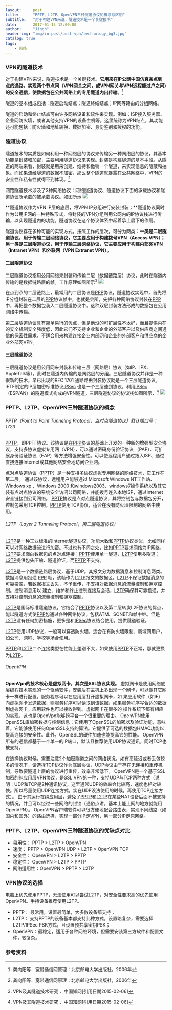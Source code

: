 ```yaml
---
layout:     post
title:      "PPTP、L2TP、OpenVPN三种隧道协议的概念与区别"
subtitle:   "对于构建VPN来说，隧道技术是一个关键技术"
date:       2017-01-15 12:00:00
author:     "Jingh"
header-img: "img/in-post/post-vpn/technology_bg3.jpg"
catalog: true
tags:
    - 网络
---
```


### VPN的隧道技术

对于构建VPN来说，隧道技术是一个关键技术。**它用来在IP公网中国仿真条点到点的通路，实现两个节点间（VPN网关之间，或VPN网关与VPN远程能过户之间）的安全通信，使数据包在公共网络上的专用隧道内出传输**。[^1]

隧道的基本组成包括：隧道启动结点；隧道终结结点；IP网等路由的分组网络。

隧道的启动和终止结点可由许多网络设备和软件来实现。例如：ISP接入服务器、企业网防火墙，或者其他支持VPN的设备主机等。这里统称为VPN结点，其功能还可能包括：防火墙和地址转换、数据加密、身份鉴别和授权的功能。


### 隧道协议

隧道技术的实质是如何利用一种网络层的协议来传输另一种网络层的协议，其基本功能是封装和加密，主要利用隧道协议来实现。封装是构建隧道的基本手段。从隧道的两端来看，封装就是用来创建、维持和撤销一个隧道，来实现信息的隐蔽和抽象。而如果流经隧道的数据不加密，那么整个隧道就暴露在公共网络中，VPN的安全性和私有性就得不到体现。[^1]

网路隧道技术涉及了3种网络协议：网络隧道协议、隧道协议下面的承载协议和隧道协议所承载的被承载协议。如图所示
![](/img/in-post/post-vpn/vpn-01.jpg)

**隧道协议作为VPN IP层的底层，将VPN IP分组进行安装封装；**隧道协议同时作为公用IP网的一种特殊形式，将封装的VPN分组利用公网内的IP协议栈进行传输，以实现隧道内的功能。隧道协议在这个协议体系中起着承上启下的作用。


隧道协议存在多种可能的实现方式，按照工作的层次，可分为两类：**一类是二层隧道协议，用于传输二层网络协议，它主要应用于构建拨号VPN（Access VPN）；另一类是三层隧道协议，用于传输三层网络协议，它主要应用于构建内部网VPN（Intranet VPN）和外联网（VPN Extranet VPN）。**


#### 二层隧道协议
二层隧道协议指用公用网络来封装和传输二层（数据链路层）协议，此时在隧道内传输的是数据链路层的帧。工作原理如图所示[^2]
![](/img/in-post/post-vpn/vpn-02.jpg)


在点到点的二层链路上，最常用的二层协议是[PPP][3]协议，隧道协议实现中，首先将IP分组封装在二层的[PPP][3]协议帧中，也就是会所，先把各种网络协议封装在[PPP][3]中，再把整个数据包装入二层隧道协议中。这种双层封装方法形成的数据包在公用网络中传输。

第二层隧道协议具有简单易行的优点，但是他没的可扩展性不太好，而且提供内在的安全机制安全强度低，因此它们不支持企业和企业的外部客户以及供应商之间通信的保密性需求，不适合用来构建连接企业内部网和企业的外部客户和供应商的企业外部网VPN。


#### 三层隧道协议
三层隧道协议是用公用网来封装和传输三层（网路层）协议（如IP、IPX、AppleTalk等），此时在隧道内传输的是网路层的分组。三层隧道协议并非是一种很新的技术，早已出现的RFC 1701 通路路由封装协议就是一个三层隧道协议。IETF制定的IP层加密标准协议[IPSec][4] 也是一个三层速到协议，利用[IPSec][4]（ESP/AN）的隧道模式构成的VPN隧道。三层隧道协议的协议栈如图所示，[^2]
![](/img/in-post/post-vpn/vpn-03.jpg)


### PPTP、L2TP、OpenVPN三种隧道协议的概念


###### PPTP（Point to Point Tunneling Protocol，点对点隧道协议）默认端口号：1723

[PPTP][1]，即PPTF协议。该协议是在[PPP][3]协议的基础上开发的一种新的增强型安全协议，支持多协议虚拟专用网（VPN），可以通过密码身份验证协议 （PAP）、可扩展身份验证协议（EAP）等方法增强安全性。可以使远程用户通过拨入ISP、通过直接连接Internet或其他网络安全地访问企业网。

点对点隧道协议（[PPTP][1]）是一种支持多协议虚拟专用网络的网络技术，它工作在第二层。 通过该协议，远程用户能够通过 Microsoft Windows NT工作站、Windows xp 、Windows 2000 和windows2003、windows7操作系统以及其它装有点对点协议的系统安全访问公司网络，并能拨号连入本地ISP，通过Internet 安全链接到公司网络。
[PPTP][1]协议是点对点隧道协议，其将控制包与数据包分开，控制包采用TCP控制。[PPTP][1]使用TCP协议，适合在没有防火墙限制的网络中使用。



###### L2TP（Layer 2 Tunneling Protocol，第二层隧道协议）

[L2TP][2]是一种工业标准的Internet隧道协议，功能大致和[PPTP][1]协议类似，比如同样可以对网络数据流进行加密。不过也有不同之处，比如[PPTP][1]要求网络为IP网络，[L2TP][2]要求面向数据包的点对点连接；[PPTP][1]使用单一隧道，[L2TP][2]使用多隧道；[L2TP][2]提供包头压缩、隧道验证，而[PPTP][1]不支持。


[L2TP][2]是一个数据链路层协议，基于UDP。其报文分为数据消息和控制消息两类。数据消息用投递 [PPP][3] 帧，该帧作为[L2TP][2]报文的数据区。[L2TP][2]不保证数据消息的可靠投递，若数据报文丢失，不予重传，不支持对数据消息的流量控制和拥塞控制。控制消息用以 建立、维护和终止控制连接及会话，[L2TP][2]确保其可靠投递，并支持对控制消息的流量控制和拥塞控制。


[L2TP][2]是国际标准隧道协议，它结合了[PPTP][1]协议以及第二层转发L2F协议的优点，能以隧道方式使[PPP][3]包通过各种网络协议，包括ATM、SONET和帧中继。但是[L2TP][2]没有任何加密措施，更多是和[IPSec][4]协议结合使用，提供隧道验证。


[L2TP][2]使用UDP协议，一般可以穿透防火墙，适合在有防火墙限制、局域网用户，如公司、网吧、学校等场合使用。


[PPTP][1]和[L2TP][2]二个连接类型在性能上差别不大，如果使用[PPTP][1]不正常，那就更换为[L2TP][2]。



###### OpenVPN

**OpenVpn的技术核心是虚拟网卡，其次是SSL协议实现。**
虚拟网卡是使用网络底层编程技术实现的一个驱动软件，安装后在主机上多出现一个网卡，可以像其它网卡一样进行配置。服务程序可以在应用层打开虚拟网卡，如 果应用软件（如IE）向虚拟网卡发送数据，则服务程序可以读取到该数据，如果服务程序写合适的数据到虚拟网卡，应用软件也可以接收得到。虚拟网卡在很多的 操作系统下都有相应的实现，这也是OpenVpn能够跨平台一个很重要的理由。
OpenVPN使用OpenSSL库加密数据与控制信息：它使用了OpenSSL的加密以及验证功能，意味着，它能够使用任何OpenSSL支持的算法。它提供了可选的数据包HMAC功能以提高连接的安全性。此外，OpenSSL的硬件加速也能提高它的性能。
OpenVPN所有的通信都基于一个单一的IP端口，默认且推荐使用UDP协议通讯，同时TCP也被支持。


在选择协议时候，需要注意2个加密隧道之间的网络状况，如有高延迟或者丢包较多的情况下，请选择TCP协议作为底层协议，UDP协议由于存在无连接和重传机制，导致要隧道上层的协议进行重传，效率非常低下。
OpenVPN是一个基于SSL加密的纯应用层VPN协议，是SSL VPN的一种，支持UDP与TCP两种方式（说明：UDP和TCP是2种通讯协议，这里通常UDP的效率会比较高，速度也相对较快。所以尽量使用UDP连接方式，实在UDP没法使用的时候，再使用TCP连接方式）。
由于其运行在纯应用层，避免了[PPTP][1]和[L2TP][2]在某些NAT设备后面不被支持的情况，并且可以绕过一些网络的封锁（通俗点讲，基本上能上网的地方就能用OpenVPN）。
OpenVPN客户端软件可以很方便地配合路由表，实现不同线路（如国内和国外）的路由选择，实现一部分IP走VPN，另一部分IP走原网络。


### PPTP、L2TP、OpenVPN三种隧道协议的优缺点对比


* 易用性： PPTP > L2TP > OpenVPN
* 速度： PPTP > OpenVPN UDP > L2TP > OpenVPN TCP
* 安全性： OpenVPN > L2TP > PPTP
* 稳定性： OpenVPN > L2TP > PPTP
* 网络适用性：OpenVPN > PPTP > L2TP


### VPN协议的选择

电脑上优先使用PPTP，无法使用可以尝试L2TP，对安全性要求高的优先使用OpenVPN。手持设备推荐使用L2TP。

* PPTP： 最常用，设置最简单，大多数设备都支持；
* L2TP： 支持PPTP的设备基本都支持此种方式，设置略复杂，需要选择L2TP/IPSec PSK方式，且设置预共享密钥PSK；
* OpenVPN：最稳定，适用于各种网络环境，但需要安装第三方软件和配置文件，较复杂。




### 参考资料

[^1]: 龚向阳等．宽带通信网原理：北京邮电大学出版社，2006年
[^2]: VPN及其隧道技术研究  ．中国知网[引用日期2015-02-06]



[1]: http://baike.baidu.com/link?url=t6G3hu_r6-pfi-GN8cCXg5Vx3F_Rk4fEdvXS80l2zstTub7gXMNQzOIPTKfjd_FU
[2]: https://baike.baidu.com/item/PPTP
[3]: https://baike.baidu.com/item/PPP/6660214?fromtitle=PPP%E5%8D%8F%E8%AE%AE&fromid=1988803
[4]: https://baike.baidu.com/item/ipsec
